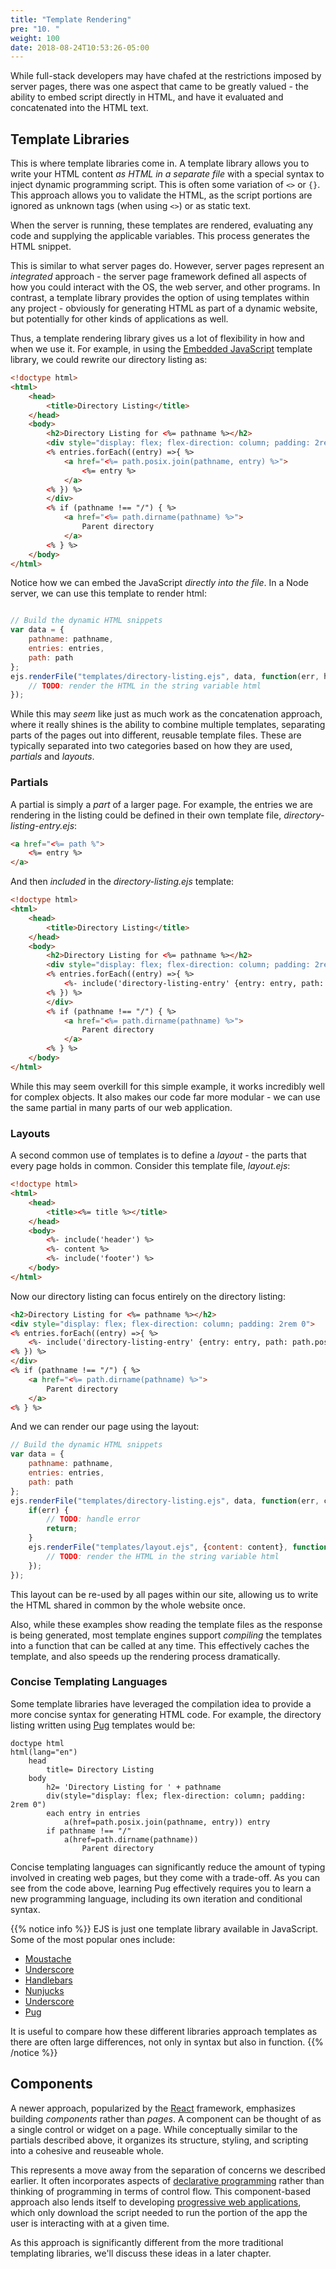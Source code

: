 ```yaml
---
title: "Template Rendering"
pre: "10. "
weight: 100
date: 2018-08-24T10:53:26-05:00
---
```


While full-stack developers may have chafed at the restrictions imposed by server pages, there was one aspect that came to be greatly valued - the ability to embed script directly in HTML, and have it evaluated and concatenated into the HTML text.

## Template Libraries
This is where template libraries come in.  A template library allows you to write your HTML content _as HTML in a separate file_ with a special syntax to inject dynamic programming script.  This is often some variation of `<>` or `{}`.  This approach allows you to validate the HTML, as the script portions are ignored as unknown tags (when using `<>`) or as static text.

When the server is running, these templates are rendered, evaluating any code and supplying the applicable variables. This process generates the HTML snippet.  

This is similar to what server pages do. However, server pages represent an _integrated_ approach - the server page framework defined all aspects of how you could interact with the OS, the web server, and other programs.  In contrast, a template library provides the option of using templates within any project - obviously for generating HTML as part of a dynamic website, but potentially for other kinds of applications as well.  

Thus, a template rendering library gives us a lot of flexibility in how and when we use it. For example, in using the [Embedded JavaScript](https://ejs.co/) template library, we could rewrite our directory listing as:

```html
<!doctype html>
<html>
    <head>
        <title>Directory Listing</title>
    </head>
    <body>
        <h2>Directory Listing for <%= pathname %></h2>
        <div style="display: flex; flex-direction: column; padding: 2rem 0">
        <% entries.forEach((entry) =>{ %>
            <a href="<%= path.posix.join(pathname, entry) %>">
                <%= entry %>
            </a>
        <% }) %>
        </div>
        <% if (pathname !== "/") { %>
            <a href="<%= path.dirname(pathname) %>">
                Parent directory
            </a>
        <% } %>
    </body>
</html>
```

Notice how we can embed the JavaScript _directly into the file_.  In a Node server, we can use this template to render html:

```js

// Build the dynamic HTML snippets
var data = {
    pathname: pathname,
    entries: entries,
    path: path
};
ejs.renderFile("templates/directory-listing.ejs", data, function(err, html){
    // TODO: render the HTML in the string variable html
});

```

While this may _seem_ like just as much work as the concatenation approach, where it really shines is the ability to combine multiple templates, separating parts of the pages out into different, reusable template files.  These are typically separated into two categories based on how they are used, _partials_ and _layouts_.

### Partials
A partial is simply a _part_ of a larger page.  For example, the entries we are rendering in the listing could be defined in their own template file, _directory-listing-entry.ejs_:

```html
<a href="<%= path %">
    <%= entry %>
</a>
```

And then _included_ in the _directory-listing.ejs_ template:

```html
<!doctype html>
<html>
    <head>
        <title>Directory Listing</title>
    </head>
    <body>
        <h2>Directory Listing for <%= pathname %></h2>
        <div style="display: flex; flex-direction: column; padding: 2rem 0">
        <% entries.forEach((entry) =>{ %>
            <%- include('directory-listing-entry' {entry: entry, path: path.posix.join(pathname, entry) }) %>
        <% }) %>
        </div>
        <% if (pathname !== "/") { %>
            <a href="<%= path.dirname(pathname) %>">
                Parent directory
            </a>
        <% } %>
    </body>
</html>
```

While this may seem overkill for this simple example, it works incredibly well for complex objects.  It also makes our code far more modular - we can use the same partial in many parts of our web application.

### Layouts
A second common use of templates is to define a _layout_ - the parts that every page holds in common.  Consider this template file, _layout.ejs_:

```html
<!doctype html>
<html>
    <head>
        <title><%= title %></title>
    </head>
    <body>
        <%- include('header') %>
        <%- content %>
        <%- include('footer') %>
    </body>
</html>
```

Now our directory listing can focus entirely on the directory listing:

```html
<h2>Directory Listing for <%= pathname %></h2>
<div style="display: flex; flex-direction: column; padding: 2rem 0">
<% entries.forEach((entry) =>{ %>
    <%- include('directory-listing-entry' {entry: entry, path: path.posix.join(pathname, entry) }) %>
<% }) %>
</div>
<% if (pathname !== "/") { %>
    <a href="<%= path.dirname(pathname) %>">
        Parent directory
    </a>
<% } %>
```

And we can render our page using the layout:

```js
// Build the dynamic HTML snippets
var data = {
    pathname: pathname,
    entries: entries,
    path: path
};
ejs.renderFile("templates/directory-listing.ejs", data, function(err, content){
    if(err) {
        // TODO: handle error
        return;
    }
    ejs.renderFile("templates/layout.ejs", {content: content}, function(err, html) {
        // TODO: render the HTML in the string variable html
    });
});
```

This layout can be re-used by all pages within our site, allowing us to write the HTML shared in common by the whole website once.

Also, while these examples show reading the template files as the response is being generated, most template engines support _compiling_ the templates into a function that can be called at any time.  This effectively caches the template, and also speeds up the rendering process dramatically.


### Concise Templating Languages

Some template libraries have leveraged the compilation idea to provide a more concise syntax for generating HTML code.  For example, the directory listing written using [Pug](https://pugjs.org/api/getting-started.html) templates would be:

```pug
doctype html
html(lang="en")
    head
        title= Directory Listing
    body
        h2= 'Directory Listing for ' + pathname 
        div(style="display: flex; flex-direction: column; padding: 2rem 0")
        each entry in entries
            a(href=path.posix.join(pathname, entry)) entry 
        if pathname !== "/"
            a(href=path.dirname(pathname))
                Parent directory
```

Concise templating languages can significantly reduce the amount of typing involved in creating web pages, but they come with a trade-off.  As you can see from the code above, learning Pug effectively requires you to learn a new programming language, including its own iteration and conditional syntax.


{{% notice info %}}
EJS is just one template library available in JavaScript.  Some of the most popular ones include:

* [Moustache](https://mustache.github.io/)
* [Underscore](http://underscorejs.org/)
* [Handlebars](https://handlebarsjs.com/)
* [Nunjucks](https://mozilla.github.io/nunjucks/)
* [Underscore](http://underscorejs.org/)
* [Pug](https://pugjs.org/api/getting-started.html)

It is useful to compare how these different libraries approach templates as there are often large differences, not only in syntax but also in function.
{{% /notice %}}

## Components

A newer approach, popularized by the [React](https://reactjs.org/) framework, emphasizes building _components_ rather than _pages_.  A component can be thought of as a single control or widget on a page.  While conceptually similar to the partials described above, it organizes its structure, styling, and scripting into a cohesive and reuseable whole. 

This represents a move away from the separation of concerns we described earlier.  It often incorporates aspects of [declarative programming](https://en.wikipedia.org/wiki/Declarative_programming) rather than thinking of programming in terms of control flow.  This component-based approach also lends itself to developing [progressive web applications](https://en.wikipedia.org/wiki/Progressive_web_application), which only download the script needed to run the portion of the app the user is interacting with at a given time.

As this approach is significantly different from the more traditional templating libraries, we'll discuss these ideas in a later chapter.